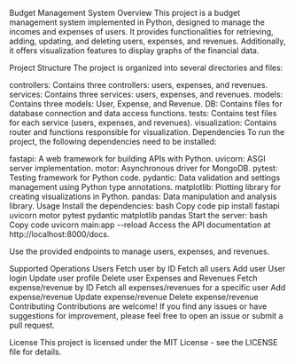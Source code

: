 Budget Management System
Overview
This project is a budget management system implemented in Python, designed to manage the incomes and expenses of users. It provides functionalities for retrieving, adding, updating, and deleting users, expenses, and revenues. Additionally, it offers visualization features to display graphs of the financial data.

Project Structure
The project is organized into several directories and files:

controllers: Contains three controllers: users, expenses, and revenues.
services: Contains three services: users, expenses, and revenues.
models: Contains three models: User, Expense, and Revenue.
DB: Contains files for database connection and data access functions.
tests: Contains test files for each service (users, expenses, and revenues).
visualization: Contains router and functions responsible for visualization.
Dependencies
To run the project, the following dependencies need to be installed:

fastapi: A web framework for building APIs with Python.
uvicorn: ASGI server implementation.
motor: Asynchronous driver for MongoDB.
pytest: Testing framework for Python code.
pydantic: Data validation and settings management using Python type annotations.
matplotlib: Plotting library for creating visualizations in Python.
pandas: Data manipulation and analysis library.
Usage
Install the dependencies:
bash
Copy code
pip install fastapi uvicorn motor pytest pydantic matplotlib pandas
Start the server:
bash
Copy code
uvicorn main:app --reload
Access the API documentation at http://localhost:8000/docs.

Use the provided endpoints to manage users, expenses, and revenues.

Supported Operations
Users
Fetch user by ID
Fetch all users
Add user
User login
Update user profile
Delete user
Expenses and Revenues
Fetch expense/revenue by ID
Fetch all expenses/revenues for a specific user
Add expense/revenue
Update expense/revenue
Delete expense/revenue
Contributing
Contributions are welcome! If you find any issues or have suggestions for improvement, please feel free to open an issue or submit a pull request.

License
This project is licensed under the MIT License - see the LICENSE file for details.

